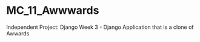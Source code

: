 # MC_11_Awwwards
Independent Project: Django Week 3 - Django Application that is a clone of Awwards
